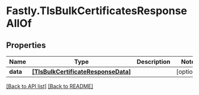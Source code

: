 # Fastly.TlsBulkCertificatesResponseAllOf

## Properties

Name | Type | Description | Notes
------------ | ------------- | ------------- | -------------
**data** | [**[TlsBulkCertificateResponseData]**](TlsBulkCertificateResponseData.md) |  | [optional] 



[[Back to API list]](../../README.md#endpoints) [[Back to README]](../../README.md)
